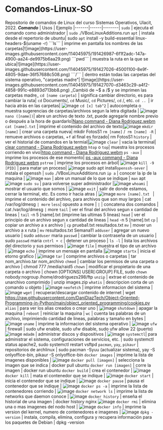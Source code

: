 # Comandos-Linux-SO
Repositorio de comandos de Linux del curso Sistemas Operativos, Ulacit, 2022.
***Comando*** | Usos | Ejemplo
|-------|------|--------|
```sudo``` | ejecuta el comando como administrador | ```sudo``` ./VBoxLinuxAdditions.run
```apt``` | instala desde el repertorio de ubuntu| sudo ```apt``` install -y build-essential linux-headers-$(uname -r)
```ls``` | imprime en pantalla los nombres de las carpetas|![image](https://user-images.githubusercontent.com/114045975/191426987-6f1f2adc-147a-4900-aa24-de9975b6aa29.png)
```pwd``` | muestra la ruta en la que se ubica|![image](https://user-images.githubusercontent.com/114045975/191427026-45001100-8e9f-4805-9dae-36f57688c508.png)
```/``` | dentro están todas las carpetas del sistema operativo, "carpetas madre"| ![image](https://user-images.githubusercontent.com/114045975/191427070-d3463c29-a4f2-4858-991c-e8893d713bb8.png) _Cambió de ~$ a /$ y se imprimen las carpetas madre_
```cd [name carpeta]``` | significa cambiar directorio, es para cambiar la ruta| ```cd``` Documents/, ```cd``` Music/, ```cd``` Pictures/, ```cd``` /, etc.
```cd .. ```| ir hacia atrás en las carpetas| ![image](https://user-images.githubusercontent.com/114045975/191427408-129c3428-bb62-4d4b-8d16-87aea6e3b51d.png)
```cd [x] tab^2``` | autocompleta o muestra sugerencias de carpetas/archivos segun la letra digitada | ![image](https://user-images.githubusercontent.com/114045975/191427225-fb44940d-f992-4406-9b94-fb72929e933e.png)
```nano ([name])```| abre un archivo de texto .txt, puede agregarle nombre previo o después a la hora de guardarlo|[Nano command - Diana Rodriguez.webm](https://user-images.githubusercontent.com/114045975/191427576-d46cf8e9-c930-46d3-9c67-d6fa56c5956d.webm)
```cat [name].txt``` | imprime el contenido del archivo de texto|![image](https://user-images.githubusercontent.com/114045975/192120525-4b14ddda-1bb6-4860-952a-95146f80eb6e.png)
```mkdir [name]``` | crear una carpeta nueva| mkdir FotosS1
```rm [name]``` /``` rm [name] -R``` | remueve archivos o carpetas, +```f``` al final es forzado| rm FotosS1
```history``` | ver el historial de comandos en la termial|![image](https://user-images.githubusercontent.com/114045975/192120793-836944c1-1d86-4f2a-883d-0ac6b4a84c2b.png)
```clear``` | vacia la terminal| [clear command - Diana Rodriguez.webm](https://user-images.githubusercontent.com/114045975/192121086-b1753874-d6df-424c-b6b1-4c48a0a74c2d.webm)
```htop``` o ```top```| muestra los procesos corriendo en vivo|[htop command - Diana Rodriguez.webm](https://user-images.githubusercontent.com/114045975/192121092-0eb2fa8a-77cc-4bd7-b35f-13994d75ea25.webm)
```ps -aux``` | imprime los procesos de ese momento| [ps -aux command - Diana Rodriguez.webm](https://user-images.githubusercontent.com/114045975/192121161-92a7cbe7-0867-44f2-b9bd-784d45b1e1f4.webm)
```pstree``` | imprime los procesos en árbol| ![image](https://user-images.githubusercontent.com/114045975/192121185-2ae33390-9c15-4a64-aa45-b741c51e861d.png)
```kill -9 [PID]``` | para matar un proceso| ![image](https://user-images.githubusercontent.com/114045975/192121211-56b7f054-360b-4fae-81db-33f7d5746b50.png)
sudo apt install```openssh-sever``` | instala el openssh | ```sudo``` ./VBoxLinuxAdditions.run
```ip a``` | conocer la ip de la maquina | ![image](https://user-images.githubusercontent.com/114045975/206023094-f5d12faf-399e-4497-bb8d-b81ceb867118.png)
```man``` | abre un manual de lo que se indique | ```man``` apt ![image](https://user-images.githubusercontent.com/114045975/206005741-8c2381ac-a775-4332-bad8-b92433d292ce.png)
```sudo su``` | para volverse super administrador |![image](https://user-images.githubusercontent.com/114045975/206005983-3e9b65e9-e29c-411a-b08b-7cf7e6d8ec76.png)
```whoami``` | mostrar el usuario que somos | ![image](https://user-images.githubusercontent.com/114045975/206006258-70eb41b9-15e7-4387-a638-2511c015d404.png)
```exit``` | salir de donde estamos, cerrar la terminal, etc. Es como ir hacia atras | ![image](https://user-images.githubusercontent.com/114045975/206006495-03e5b2fa-c7c6-40b2-896e-0fd64e4fda3a.png)
```more [name].txt ``` | imprime el contenido del archivo, para archivos que son muy largos | cat /var/log/dmesg ```| more```
```less```| opuesto a more |
```|``` | concatena dos comandos | cat /var/log/dmesg ```|``` more
```tail``` | ver el final del archivo segun x cantidad de lineas | ```tail``` -n 5 [name].txt (imprime las ultimas 5 lineas)
```head``` | ver el principio de un archivo segun x cantidad de lineas | ```head``` -n 5 [name].txt
```cp``` | copiar un archivo a x archivo | ```cp``` prueba1.txt resultados.txt
```mv``` | mover un archivo a x ruta | ```mv``` resultados.txt Semana11
```adduser``` | agregar un nuevo usuario | sudo ```adduser``` maria
```passwd``` | cambiar la contraseña de un usuario | sudo ```passwd``` maria
```cntrl + c``` | detener un proceso | 
```ls -l``` | lista los archivos del directorio y sus permisos | ![image](https://user-images.githubusercontent.com/114045975/206014425-a3b5592b-0d8a-478e-b162-5d628748f338.png)
```file``` | muestra el tipo de un archivo | ![image](https://user-images.githubusercontent.com/114045975/206014816-e73d4feb-2461-40aa-9d1b-80455d48303b.png)
```echo``` | imprime un mensaje en pantalla |![image](https://user-images.githubusercontent.com/114045975/206015102-0697d1c5-ef50-4e62-914f-fec58768b5f4.png)
```startx``` | inicia el etorno grafico | ![image](https://user-images.githubusercontent.com/114045975/206015700-8afd3e44-1b21-4805-bc93-89675bc30eb0.png)
```tar``` | comprime archivos o carpetas | tar nom_archivo.tar nom_archivo
```chmod``` | cambiar los permisos de una carpeta o archivo | chmod 777 /media/raid5
```chown``` | modificar el propietario de una carpeta o archivo | chown [OPTIONS] USER[:GROUP] FILE, sudo ```chown``` nobody:nogroup /home/drodriguezs298/ftp
```unzip``` | extrae el contenido de unarchivo comprimido | unzip images.zip
```whatis``` | descripcion corta de un comando u objeto | ![image](https://user-images.githubusercontent.com/114045975/206018506-9a6776fd-e7a1-4b10-b604-8b5b36e7942b.png)
```neofetch``` | imprime informacion del sistema | ![image](https://user-images.githubusercontent.com/114045975/206018695-265933bd-a6d0-42b8-b5e3-bd6f7ecb298b.png)
```wget``` | recuperar/descargar contenido de internet | wget https://raw.githubusercontent.com/DaniDiazTech/Object-Oriented-Programming-in-Python/main/object_oriented_programming/cookies.py
```alias``` | para ver los alias creados o crear uno | ![image](https://user-images.githubusercontent.com/114045975/206019371-655b4b68-ead8-452e-9486-6ef633ad19c3.png)
```shutdown``` | apagar la maquina |
```reboot``` | reiniciar la maquina |
```wc``` | cuenta las palabras de un archivo, imprimiendo cantidad de lineas, palabras y tamaño en bytes | ![image](https://user-images.githubusercontent.com/114045975/206019970-55b3e168-079f-4458-8bb9-13a01b105bab.png)
```uname``` | imprime la informacion del sistema operativo | ![image](https://user-images.githubusercontent.com/114045975/206020502-24ecc2b1-8f86-499e-a34b-18fa3c5badbe.png)
```ufw``` | firewall | sudo ufw enable, sudo ufw disable, sudo ufw allow 22 (puerto) ![image](https://user-images.githubusercontent.com/114045975/206023503-81972475-593a-4adc-899f-84ee1da8f403.png)
```mdadm``` | administrar discos y dispositivos | ![image](https://user-images.githubusercontent.com/114045975/206021337-c59e8d3a-7068-4f78-b63c-0d315504b106.png)
```systemctl```| para administrar el sistema, configuraciones de servicios, etc. | sudo systemctl status apache2, sudo systemctl restart vsftpd
```pacman```, ```yay```, ```pikaur``` | repositorios de archlinux | sudo pacman -Syuu (actualizar sistema), yay -S onlyoffice-bin, pikaur -S onlyoffice-bin
```docker images``` | imprime la lista de imagenes disponibles | ![image](https://user-images.githubusercontent.com/114045975/206067440-523f64d2-acdc-4ce5-921e-b1a522df98d7.png)
```docker pull [imagen]``` | selecciona la imagen que se indica | docker pull ubuntu
```docker run [imagen]``` | corre la imagen | docker run ubuntu
```docker build``` | crea el contenedor | ![image](https://user-images.githubusercontent.com/114045975/206067542-faa81a6a-1f41-4b52-a01f-a7956492a62c.png)
```docker kill``` | mata el contenedor que se indique | ![image](https://user-images.githubusercontent.com/114045975/206067934-500b0255-05f0-4e01-8c7d-c07d51c0110f.png)
```docker start``` | inicia el contenedor que se indique | ![image](https://user-images.githubusercontent.com/114045975/206067720-8ecd42b6-7fbf-44a7-a098-9815a4e1eea0.png)
```docker pause``` | pausa el contenedor que se indique | ![image](https://user-images.githubusercontent.com/114045975/206067757-11d200a6-4f48-4429-ae6a-f4c1829222dc.png)
```docker ps -a``` | imprime la lista de contenedores corriendo | ![image](https://user-images.githubusercontent.com/114045975/206067605-8e3b25fe-b804-48c4-bbc1-c0e8e021bb38.png)
```docker network ls``` | imprime la lista de networks que daemon conoce | ![image](https://user-images.githubusercontent.com/114045975/206068048-b8908f28-dd87-49c0-be31-191083dc2db3.png)
```docker history``` | enseña el historial de una imagen | docker history nginx ![image](https://user-images.githubusercontent.com/114045975/206068211-77fee3cc-5c21-4e76-a297-94c432b77bea.png)
```docker rmi``` | elimina una o mas imagenes del nodo host | ![image](https://user-images.githubusercontent.com/114045975/206068260-3c2a42f8-b466-4633-9aac-5ddf90542231.png)
```docker info``` | imprime la version del kernel, numero de contenedores e imagenes | ![image](https://user-images.githubusercontent.com/114045975/206068339-ff6784dc-982b-470d-a006-978af144f7b1.png)
```dpkg -version``` | instala, compila, elimina, configura y recupera información para los paquetes de Debian | dpkg -version
